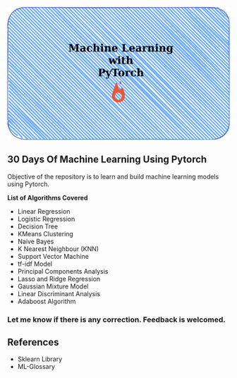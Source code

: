 ![MLWithPyTorch](/mlwithpytorch1.png)

## 30 Days Of Machine Learning Using Pytorch

Objective of the repository is to learn and build machine learning models using Pytorch.

**List of Algorithms Covered**

* Linear Regression
* Logistic Regression
* Decision Tree
* KMeans Clustering
* Naive Bayes
* K Nearest Neighbour (KNN)
* Support Vector Machine
* tf-idf Model
* Principal Components Analysis
* Lasso and Ridge Regression
* Gaussian Mixture Model
* Linear Discriminant Analysis
* Adaboost Algorithm

### Let me know if there is any correction. Feedback is welcomed.

## References

* Sklearn Library
* ML-Glossary
